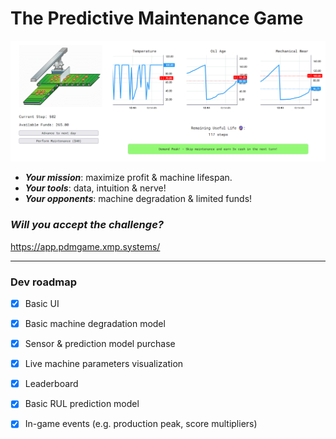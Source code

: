 # The Predictive Maintenance Game

![immagine](./mvp/media/13_07_2024_trim.PNG)

- **_Your mission_**: maximize profit & machine lifespan.
- **_Your tools_**: data, intuition & nerve!
- **_Your opponents_**: machine degradation & limited funds!

### **_Will you accept the challenge?_**

https://app.pdmgame.xmp.systems/

---

### Dev roadmap

- [X] Basic UI
- [X] Basic machine degradation model
- [X] Sensor & prediction model purchase
- [X] Live machine parameters visualization
- [X] Leaderboard
- [X] Basic RUL prediction model
- [X] In-game events (e.g. production peak, score multipliers)

